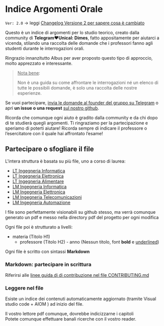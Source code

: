 # Indice Argomenti Orale

`Ver: 2.0` &rarr; leggi [Changelog Versione 2 per sapere cosa è cambiato](CHANGELOG_VERSIONE2.md)

Questo è un indice di argomenti per lo studio teorico, creato dalla community di **Telegram:heart:Unical: Dimes**, fatto appositamente per aiutarci a vicenda, stilando una raccolta delle domande che i professori fanno agli studenti durante le interrogazioni orali.

Ringrazio innanzitutto Albus per aver proposto questo tipo di
approccio, molto apprezzato e interessante.

>  <u>Nota bene</u>:
>
>  Non è una guida su come affrontare le interrogazioni né un elenco di tutte le possibili domande, è solo una raccolta delle nostre esperienze. 

Se vuoi partecipare, <u>invia le domande al founder del gruppo su Telegram</u> o apri **un issue o una request** [sul nostro github](https://github.com/UnicalLoveTelegram/IndiceArgomentiOrale). 

Ricorda che comunque ogni aiuto è gradito dalla community e da chi dopo di te studierà quegli argomenti. Ti ringraziamo per la partecipazione e speriamo di poterti aiutare! 
Ricorda sempre di indicare il professore o l’esercitatore con il quale hai affrontato l’esame!

## Partecipare o sfogliare il file

L'intera struttura è basata su più file, uno a corso di laurea:

- [LT Ingegneria Informatica](https://github.com/UnicalLoveTelegram/IndiceArgomentiOrale/blob/main/docs/laurea-triennale/ingegneria-informatica.md)
- [LT Ingegneria Elettronica](https://github.com/UnicalLoveTelegram/IndiceArgomentiOrale/blob/main/docs/laurea-triennale/ingegneria-elettronica.md)
- [LT Ingegneria Alimentare](https://github.com/UnicalLoveTelegram/IndiceArgomentiOrale/blob/main/docs/laurea-triennale/ingegneria-alimentare.md)
- [LM Ingegneria Informatica](https://github.com/UnicalLoveTelegram/IndiceArgomentiOrale/blob/main/docs/laurea-magistrale/ingegneria-informatica.md)
- [LM Ingegneria Elettronica](https://github.com/UnicalLoveTelegram/IndiceArgomentiOrale/blob/main/docs/laurea-magistrale/ingegneria-elettronica.md)
- [LM Ingegneria Telecomunicazioni](https://github.com/UnicalLoveTelegram/IndiceArgomentiOrale/blob/main/docs/laurea-magistrale/ingegneria-telecomunicazioni.md)
- [LM Ingegneria Automazione](https://github.com/UnicalLoveTelegram/IndiceArgomentiOrale/blob/main/docs/laurea-magistrale/ingegneria-automazione.md)

I file sono perfettamente visionabili su github stesso, ma verrà comunque generato un pdf e messo nella directory pdf del progetto per ogni modifica

Ogni file poi è strutturato a livelli:

- materia (Titolo H1)
  - professore (Titolo H2)
        - anno (Nessun titolo, font **bold** e <u>underlined</u>)

Ogni file è scritto con sintassi **Markdown**

### Markdown: partecipare in scrittura

Riferirsi alle [linee guida di di contribuzione nel file CONTRIBUTING.md](./CONTRIBUTING.md)

### Leggere nel file

Esiste un indice dei contenuti automaticamente aggiornato (tramite Visual studio code + AIOM ) ad inizio del file.  

Il vostro lettore pdf comunque, dovrebbe indicizzarne i capitoli  
Potete comunque effettuare banali ricerche con il vostro reader.
